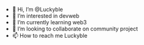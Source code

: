 - 👋 Hi, I’m @Luckyble
- 👀 I’m interested in devweb
- 🌱 I’m currently learning web3
- 💞️ I’m looking to collaborate on community project 
- 📫 How to reach me Luckyble 

<!---
Luckyble/Luckyble is a ✨ special ✨ repository because its `README.md` (this file) appears on your GitHub profile.
You can click the Preview link to take a look at your changes.
--->
